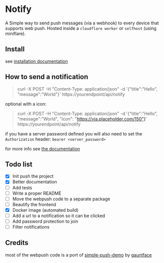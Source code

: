 # Notify

A Simple way to send push messages (via a webhook) to every device that supports web push.
Hosted inside a `cloudflare worker` or `selfhost` (using miniflare).

## Install

see [installation documentation](doc/install.md)

## How to send a notification

> curl -X POST -H "Content-Type: application/json" -d '{"title":"Hello", "message":"World"}' https://yourendpoint/api/notify

optional with a icon:

> curl -X POST -H "Content-Type: application/json" -d '{"title":"Hello", "message":"World", "icon": "https://via.placeholder.com/150"}' https://yourendpoint/api/notify

if you have a server password defined you will also need to set the `Authorization` header: `bearer <server_password>`

for more info see [the documentation](doc/api.md)

## Todo list

  * [x] Init push the project
  * [x] Better documentation
  * [ ] Add tests
  * [ ] Write a proper README
  * [ ] Move the webpush code to a separate package
  * [ ] Beautify the frontend
  * [x] Docker image (automated build)
  * [ ] Add a url to a notification so it can be clicked
  * [ ] Add password protection to join
  * [ ] Filter notifications

## Credits

most of the webpush code is a port of [simple-push-demo](https://github.com/gauntface/simple-push-demo) by [gauntface](https://github.com/gauntface)
